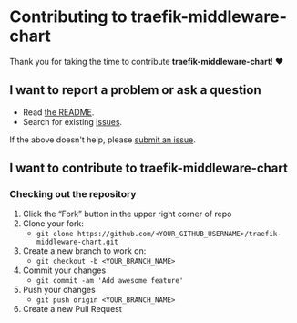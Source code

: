 # Contributing to traefik-middleware-chart

Thank you for taking the time to contribute **traefik-middleware-chart**! ❤️

## I want to report a problem or ask a question

- Read [the README](https://github.com/v-braun/traefik-middleware-chart/blob/master/README.md).
- Search for existing [issues](https://github.com/v-braun/traefik-middleware-chart/issues).

If the above doesn't help, please [submit an issue](https://github.com/v-braun/traefik-middleware-chart/issues).

## I want to contribute to traefik-middleware-chart

### Checking out the repository

1. Click the “Fork” button in the upper right corner of repo
2. Clone your fork:
    - `git clone https://github.com/<YOUR_GITHUB_USERNAME>/traefik-middleware-chart.git`
3. Create a new branch to work on:
    - `git checkout -b <YOUR_BRANCH_NAME>`    
4. Commit your changes 
    - `git commit -am 'Add awesome feature'`
5. Push your changes
    - `git push origin <YOUR_BRANCH_NAME>`
6. Create a new Pull Request

